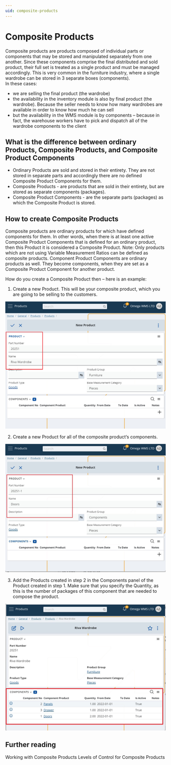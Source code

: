 ```yaml
---
uid: composite-products
---
```


# Composite Products

Composite products are products composed of individual parts or components that may be stored and manipulated separately from one another. Since these components comprise the final distributed and sold product, their full set is treated as a single product and must be managed accordingly.
This is very common in the furniture industry, where a single wardrobe can be stored in 3 separate boxes (components).  
In these cases:
-	we are selling the final product (the wardrobe)
-	the availability in the inventory module is also by final product (the wardrobe). Because the seller needs to know how many wardrobes are available in order to know how much he can sell
-	but the availability in the WMS module is by components – because in fact, the warehouse workers have to pick and dispatch all of the wardrobe components to the client

## What is the difference between ordinary Products, Composite Products, and Composite Product Components 
- Ordinary Products are sold and stored in their entirety. They are not stored in separate parts and accordingly there are no defined Composite Product Components for them.
- Composite Products - are products that are sold in their entirety, but are stored as separate components (packages). 
- Composite Product Components - are the separate parts (packages) as which the Composite Product is stored.

## How to create Composite Products
Composite products are ordinary products for which have defined components for them. In other words, when there is at least one active Composite Product Components that is defined for an ordinary product, then this Product it is considered a Composite Product. 
Note: Only products which are not using Variable Measurement Ratios can be defined as composite products.
Component Product Components are ordinary products as well. They become components, when they are set as a Composite Product Component for another product.

How do you create a Composite Product then – here is an example:
1. Create a new Product.
This will be your composite product, which you are going to be selling to the customers.

![Composite Product](pictures/composite-product.png)

2. Create a new Product for all of the composite product‘s components.

![Component Product](pictures/component-product.png)

3. Add the Products created in step 2 in the Components panel of the Product created in step 1. 
Make sure that you specify the Quantity, as this is the number of packages of this component that are needed to compose the product.

![Composite Product Components](pictures/composite-product-components.png)

## Further reading
Working with Composite Products
Levels of Control for Composite Products
